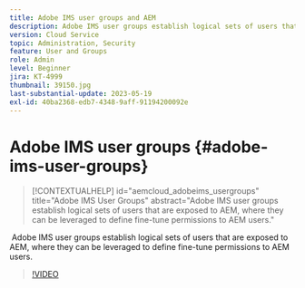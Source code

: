```yaml
---
title: Adobe IMS user groups and AEM
description: Adobe IMS user groups establish logical sets of users that are exposed to AEM, where they can be leveraged to define fine-tune permissions to AEM users.
version: Cloud Service
topic: Administration, Security
feature: User and Groups
role: Admin
level: Beginner
jira: KT-4999
thumbnail: 39150.jpg
last-substantial-update: 2023-05-19
exl-id: 40ba2368-edb7-4348-9aff-91194200092e
---
```

# Adobe IMS user groups {#adobe-ims-user-groups}

>[!CONTEXTUALHELP]
>id="aemcloud_adobeims_usergroups"
>title="Adobe IMS User Groups"
>abstract="Adobe IMS user groups establish logical sets of users that are exposed to AEM, where they can be leveraged to define fine-tune permissions to AEM users."

 Adobe IMS user groups establish logical sets of users that are exposed to AEM, where they can be leveraged to define fine-tune permissions to AEM users.

>[!VIDEO](https://video.tv.adobe.com/v/39150?quality=12&learn=on)
